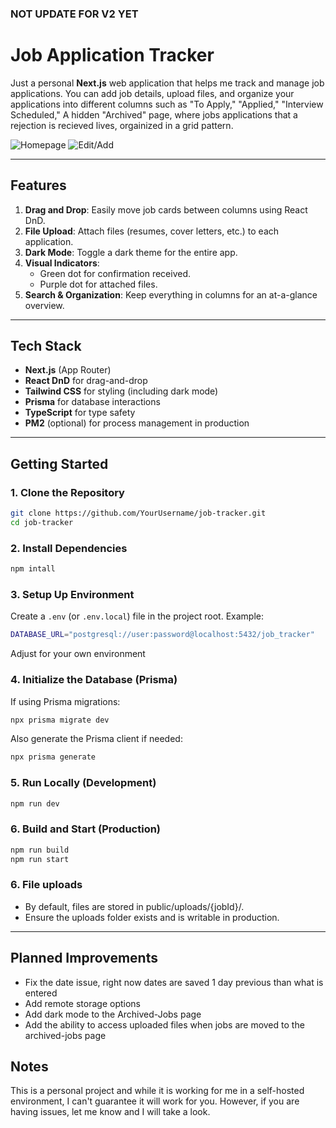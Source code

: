 ### NOT UPDATE FOR V2 YET


# Job Application Tracker

Just a personal **Next.js** web application that helps me track and manage job applications. You can add job details, upload files, and organize your applications into different columns such as "To Apply," "Applied," "Interview Scheduled,"  A hidden "Archived" page, where jobs applications that a rejection is recieved lives, orgainized in a grid pattern.

![Homepage](Screenshot-homepage.png)
![Edit/Add](Screenshot-edit.png)

---

## Features

1. **Drag and Drop**: Easily move job cards between columns using React DnD.  
2. **File Upload**: Attach files (resumes, cover letters, etc.) to each application.  
3. **Dark Mode**: Toggle a dark theme for the entire app.  
4. **Visual Indicators**:
   - Green dot for confirmation received.
   - Purple dot for attached files.
5. **Search & Organization**: Keep everything in columns for an at-a-glance overview.

---

## Tech Stack

- **Next.js** (App Router)  
- **React DnD** for drag-and-drop  
- **Tailwind CSS** for styling (including dark mode)  
- **Prisma** for database interactions  
- **TypeScript** for type safety  
- **PM2** (optional) for process management in production

---

## Getting Started

### 1. Clone the Repository
```bash
git clone https://github.com/YourUsername/job-tracker.git
cd job-tracker
```

### 2. Install Dependencies
```bash
npm intall
```

### 3. Setup Up Environment
Create a ```.env``` (or ```.env.local```) file in the project root. Example:
```bash
DATABASE_URL="postgresql://user:password@localhost:5432/job_tracker"
```
Adjust for your own environment

### 4. Initialize the Database (Prisma)
If using Prisma migrations:
```bash
npx prisma migrate dev
```
Also generate the Prisma client if needed:
```bash
npx prisma generate
```

### 5. Run Locally (Development)
```bash
npm run dev
```

### 6. Build and Start (Production)
```bash
npm run build
npm run start
```

### 6. File uploads
- By default, files are stored in public/uploads/{jobId}/.
- Ensure the uploads folder exists and is writable in production.

---
## Planned Improvements
- Fix the date issue, right now dates are saved 1 day previous than what is entered
- Add remote storage options
- Add dark mode to the Archived-Jobs page
- Add the ability to access uploaded files when jobs are moved to the archived-jobs page


## Notes
This is a personal project and while it is working for me in a self-hosted environment, I can't guarantee it will work for you.  However, if you are having issues, let me know and I will take a look.
